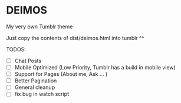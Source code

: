 DEIMOS
======

My very own Tumblr theme

Just copy the contents of dist/deimos.html into tumblr ^^

TODOS:

- [ ]   Chat Posts
- [ ]   Mobile Optimized (Low Priority, Tumblr has a build in mobile view)
- [ ]   Support for Pages (About me, Ask ... )
- [ ]   Better Pagination
- [ ]   General cleanup
- [ ]   fix bug in watch script
